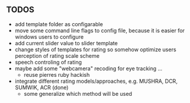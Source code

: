 TODOS
-----
* add template folder as configarable
* move some command line flags to config file, because it is easier for windows users to configure
* add current slider value to slider template
* change styles of templates for rating so somehow optimize users perception of rating scale scheme
* speech controling of rating
* maybe add some "webcamera" recoding for eye tracking ...
    * reuse pierres ruby hackish
* integrate different rating models/approaches, e.g. MUSHRA,  DCR, SUMWIK, ACR (done)
    * some generalize which method will be used


